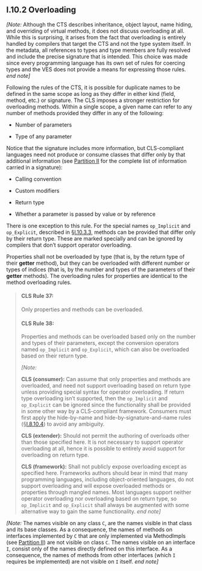 ## I.10.2 Overloading

_[Note:_ Although the CTS describes inheritance, object layout, name hiding, and overriding of virtual methods, it does not discuss overloading at all. While this is surprising, it arises from the fact that overloading is entirely handled by compilers that target the CTS and not the type system itself. In the metadata, all references to types and type members are fully resolved and include the precise signature that is intended. This choice was made since every programming language has its own set of rules for coercing types and the VES does not provide a means for expressing those rules. _end note]_

Following the rules of the CTS, it is possible for duplicate names to be defined in the same scope as long as they differ in either kind (field, method, etc.) or signature. The CLS imposes a stronger restriction for overloading methods. Within a single scope, a given name can refer to any number of methods provided they differ in any of the following:

 * Number of parameters

 * Type of any parameter

Notice that the signature includes more information, but CLS-compliant languages need not produce or consume classes that differ only by that additional information (see [Partition II](#todo-missing-hyperlink) for the complete list of information carried in a signature):

 * Calling convention

 * Custom modifiers

 * Return type

 * Whether a parameter is passed by value or by reference

There is one exception to this rule. For the special names `op_Implicit` and `op_Explicit`, described in §[I.10.3.3](#todo-missing-hyperlink), methods can be provided that differ only by their return type. These are marked specially and can be ignored by compilers that don’t support operator overloading.

Properties shall not be overloaded by type (that is, by the return type of their **getter** method), but they can be overloaded with different number or types of indices (that is, by the number and types of the parameters of their **getter** methods). The overloading rules for properties are identical to the method overloading rules.

> #### CLS Rule 37:
>
> Only properties and methods can be overloaded.
>
> #### CLS Rule 38:
>
> Properties and methods can be overloaded based only on the number and types of their parameters, except the conversion operators named `op_Implicit` and `op_Explicit`, which can also be overloaded based on their return type.
>
> _[Note:_
>
> **CLS (consumer):** Can assume that only properties and methods are overloaded, and need not support overloading based on return type unless providing special syntax for operator overloading. If return type overloading isn’t supported, then the `op_Implicit` and `op_Explicit` can be ignored since the functionality shall be provided in some other way by a CLS-compliant framework. Consumers must first apply the hide-by-name and hide-by-signature-and-name rules (§[I.8.10.4](#todo-missing-hyperlink)) to avoid any ambiguity.
>
> **CLS (extender):** Should not permit the authoring of overloads other than those specified here. It is not necessary to support operator overloading at all, hence it is possible to entirely avoid support for overloading on return type.
>
> **CLS (framework):** Shall not publicly expose overloading except as specified here. Frameworks authors should bear in mind that many programming languages, including object-oriented languages, do not support overloading and will expose overloaded methods or properties through mangled names. Most languages support neither operator overloading nor overloading based on return type, so `op_Implicit` and `op_Explicit` shall always be augmented with some alternative way to gain the same functionality. _end note]_

_[Note:_ The names visible on any class `C`, are the names visible in that class and its base classes. As a consequence, the names of methods on interfaces implemented by `C` that are only implemented via MethodImpls (see [Partition II](#todo-missing-hyperlink)) are not visible on class `C`. The names visible on an interface `I`, consist only of the names directly defined on this interface. As a consequence, the names of methods from other interfaces (which `I` requires be implemented) are not visible on `I` itself. _end note]_
